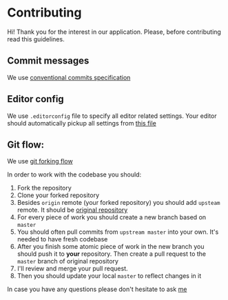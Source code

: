 # Contributing

Hi! Thank you for the interest in our application. Please, before contributing read this guidelines.

## Commit messages

We use [conventional commits specification](https://www.conventionalcommits.org/en/v1.0.0-beta.4/)

## Editor config

We use `.editorconfig` file to specify all editor related settings.
Your editor should automatically pickup all settings from [this file](.editorconfig)

## Git flow:

We use [git forking flow](https://www.conventionalcommits.org/en/v1.0.0-beta.4/)

In order to work with the codebase you should:
1. Fork the repository
2. Clone your forked repository
3. Besides `origin` remote (your forked repository) you should add `upsteam` remote.
It should be [original repository](https://github.com/DimaDK24/learning-app)
4. For every piece of work you should create a new branch based on `master`
5. You should often pull commits from `upstream master` into your own.
It's needed to have fresh codebase
6. After you finish some atomic piece of work in the new branch you should push it
to **your** repository. Then create a pull request to the `master` branch of original repository
7. I'll review and merge your pull request.
8. Then you should update your local `master` to reflect changes in it

In case you have any questions please don't hesitate to ask [me](https://t.me/dimadk24)
